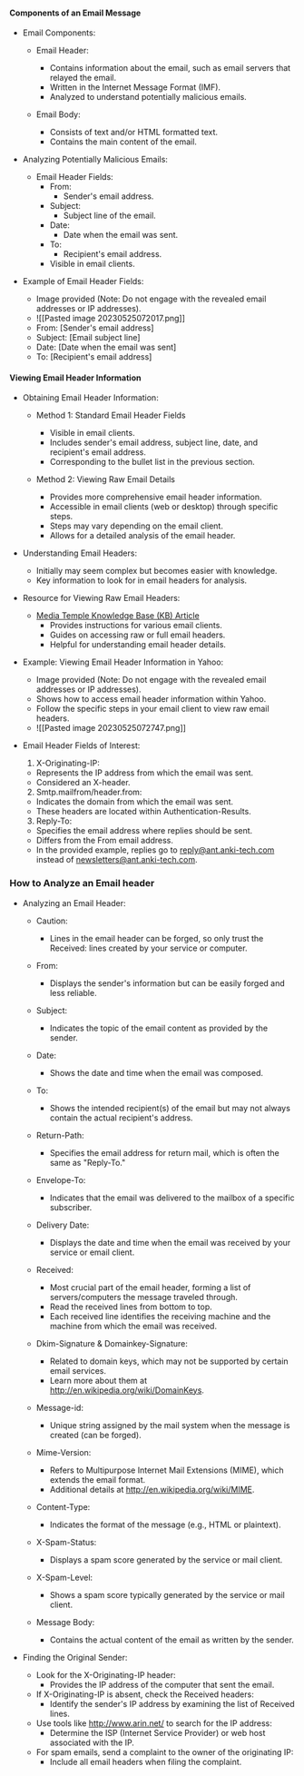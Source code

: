 #### Components of an Email Message

- Email Components:
  - Email Header:
    - Contains information about the email, such as email servers that relayed the email.
    - Written in the Internet Message Format (IMF).
    - Analyzed to understand potentially malicious emails.
  
  - Email Body:
    - Consists of text and/or HTML formatted text.
    - Contains the main content of the email.
  
- Analyzing Potentially Malicious Emails:
  - Email Header Fields:
    - From:
      - Sender's email address.
    - Subject:
      - Subject line of the email.
    - Date:
      - Date when the email was sent.
    - To:
      - Recipient's email address.
    - Visible in email clients.
  
- Example of Email Header Fields:
  - Image provided (Note: Do not engage with the revealed email addresses or IP addresses).
  - ![[Pasted image 20230525072017.png]]
  - From: [Sender's email address]
  - Subject: [Email subject line]
  - Date: [Date when the email was sent]
  - To: [Recipient's email address]

#### Viewing Email Header Information

- Obtaining Email Header Information:
  - Method 1: Standard Email Header Fields
    - Visible in email clients.
    - Includes sender's email address, subject line, date, and recipient's email address.
    - Corresponding to the bullet list in the previous section.

  - Method 2: Viewing Raw Email Details
    - Provides more comprehensive email header information.
    - Accessible in email clients (web or desktop) through specific steps.
    - Steps may vary depending on the email client.
    - Allows for a detailed analysis of the email header.

- Understanding Email Headers:
  - Initially may seem complex but becomes easier with knowledge.
  - Key information to look for in email headers for analysis.

- Resource for Viewing Raw Email Headers:
  - [Media Temple Knowledge Base (KB) Article](https://mediatemple.net/community/products/grid/204644060/how-do-i-view-email-headers-for-a-message)
    - Provides instructions for various email clients.
    - Guides on accessing raw or full email headers.
    - Helpful for understanding email header details.

- Example: Viewing Email Header Information in Yahoo:
  - Image provided (Note: Do not engage with the revealed email addresses or IP addresses).
  - Shows how to access email header information within Yahoo.
  - Follow the specific steps in your email client to view raw email headers.
  - ![[Pasted image 20230525072747.png]]

- Email Header Fields of Interest:
  1. X-Originating-IP:
    - Represents the IP address from which the email was sent.
    - Considered an X-header.
  
  2. Smtp.mailfrom/header.from:
    - Indicates the domain from which the email was sent.
    - These headers are located within Authentication-Results.
  
  3. Reply-To:
    - Specifies the email address where replies should be sent.
    - Differs from the From email address.
    - In the provided example, replies go to reply@ant.anki-tech.com instead of newsletters@ant.anki-tech.com.
  
### How to Analyze an Email header 
- Analyzing an Email Header:
  - Caution:
    - Lines in the email header can be forged, so only trust the Received: lines created by your service or computer.
  
  - From:
    - Displays the sender's information but can be easily forged and less reliable.
  
  - Subject:
    - Indicates the topic of the email content as provided by the sender.
  
  - Date:
    - Shows the date and time when the email was composed.
  
  - To:
    - Shows the intended recipient(s) of the email but may not always contain the actual recipient's address.
  
  - Return-Path:
    - Specifies the email address for return mail, which is often the same as "Reply-To."
  
  - Envelope-To:
    - Indicates that the email was delivered to the mailbox of a specific subscriber.
  
  - Delivery Date:
    - Displays the date and time when the email was received by your service or email client.
  
  - Received:
    - Most crucial part of the email header, forming a list of servers/computers the message traveled through.
    - Read the received lines from bottom to top.
    - Each received line identifies the receiving machine and the machine from which the email was received.
  
  - Dkim-Signature & Domainkey-Signature:
    - Related to domain keys, which may not be supported by certain email services.
    - Learn more about them at http://en.wikipedia.org/wiki/DomainKeys.
  
  - Message-id:
    - Unique string assigned by the mail system when the message is created (can be forged).
  
  - Mime-Version:
    - Refers to Multipurpose Internet Mail Extensions (MIME), which extends the email format.
    - Additional details at http://en.wikipedia.org/wiki/MIME.
  
  - Content-Type:
    - Indicates the format of the message (e.g., HTML or plaintext).
  
  - X-Spam-Status:
    - Displays a spam score generated by the service or mail client.
  
  - X-Spam-Level:
    - Shows a spam score typically generated by the service or mail client.
  
  - Message Body:
    - Contains the actual content of the email as written by the sender.
  
- Finding the Original Sender:
  - Look for the X-Originating-IP header:
    - Provides the IP address of the computer that sent the email.
  - If X-Originating-IP is absent, check the Received headers:
    - Identify the sender's IP address by examining the list of Received lines.
  - Use tools like http://www.arin.net/ to search for the IP address:
    - Determine the ISP (Internet Service Provider) or web host associated with the IP.
  - For spam emails, send a complaint to the owner of the originating IP:
    - Include all email headers when filing the complaint.


